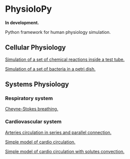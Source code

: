 # PhysioloPy

**In development.**

Python framework for human physiology simulation.

## Cellular Physiology

[Simulation of a set of chemical reactions inside a test tube.](https://github.com/Chapa56/PhysioloPy/blob/main/examples/chemical_simulation.ipynb)

[Simulation of a set of bacteria in a petri dish.](https://github.com/Chapa56/PhysioloPy/blob/main/examples/bacterium_simulation.ipynb)

## Systems Physiology

### Respiratory system

[Cheyne-Stokes breathing.](https://github.com/Chapa56/PhysioloPy/blob/main/examples/breathing_simulation.ipynb)

### Cardiovascular system

[Arteries circulation in series and parallel connection.](https://github.com/Chapa56/PhysioloPy/blob/main/examples/01_circulation_en_serie_y_en_paralelo.ipynb)

[Simple model of cardio circulation.](https://github.com/Chapa56/PhysioloPy/blob/main/examples/02_cardio_circulacion_basica.ipynb)

[Simple model of cardio circulation with solutes convection.](https://github.com/Chapa56/PhysioloPy/blob/main/examples/03_cardio_circulacion_y_convección_de_solutos.ipynb)


